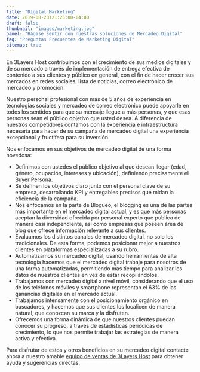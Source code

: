 ```yaml
---
title: "Digital Marketing"
date: 2019-08-23T21:25:00-04:00
draft: false
thumbnail: "images/marketing.jpg"
panel: "Hágase sentir con nuestras soluciones de Mercadeo Digital"
faq: "Preguntas Frecuentes de Marketing Digital"
sitemap: true
---
```


En 3Layers Host contribuimos con el crecimiento de sus medios digitales y de su mercado a través de implementación de entrega efectiva de contenido a sus clientes y público en general, con el fin de hacer crecer sus mercados en redes sociales, lista de noticias, correo electrónico de mercadeo y promoción.

Nuestro personal profesional con más de 5 años de experiencia en tecnologías sociales y mercadeo de correo electrónico puede apoyarle en todos los sentidos para que su mensaje llegue a más personas, y que esas personas sean el público objetivo que usted desea. A diferencia de nuestros competidores contamos con la experiencia e infraestructura necesaria para hacer de su campaña de mercadeo digital una experiencia excepcional y fructífera para su inversión.

Nos enfocamos en sus objetivos de mercadeo digital de una forma novedosa:

* Definimos con ustedes el público objetivo al que desean llegar (edad, género, ocupación, intereses y ubicación), definiendo precisamente el Buyer Persona.
* Se definen los objetivos claro junto con el personal clave de su empresa, desarrollando KPI y entregables precisos que midan la eficiencia de la campaña.
* Nos enfocamos en la parte de Blogueo, el blogging es una de las partes más importante en el mercadeo digital actual, y es que más personas aceptan la diversidad ofrecida por personal experto que publica de manera casi independiente, así como empresas que poseen área de blog que ofrece información relevante a sus clientes.
* Evaluamos los distintos canales de mercadeo digital, no solo los tradicionales. De esta forma, podemos posicionar mejor a nuestros clientes en plataformas especializadas a su rubro.
* Automatizamos su mercadeo digital, usando herramientas de alta tecnología hacemos que el mercadeo digital trabaje para nosotros de una forma automatizadas, permitiendo más tiempo para analizar los datos de nuestros clientes en vez de estar recopilándolos.
* Trabajamos con mercadeo digital a nivel móvil, considerando que el uso de los teléfonos móviles y smartphone representan el 63% de las ganancias digitales en el mercado actual.
* Trabajamos intensamente con el posicionamiento orgánico en buscadores, y hacemos que sus clientes los localicen de manera natural, que conozcan su marca y la disfruten.
* Ofrecemos una forma dinámica de que nuestros clientes puedan conocer su progreso, a través de estadísticas periódicas de crecimiento, lo que nos permite trabajar las estrategias de manera activa y efectiva.

Para disfrutar de estos y otros beneficios en su mercadeo digital contacte ahora a nuestro amable [equipo de ventas de 3Layers Host](https://3layers.host/contact/) para obtener ayuda y sugerencias directas.